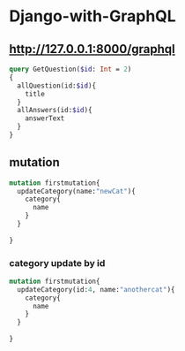 # Django-with-GraphQL

## http://127.0.0.1:8000/graphql
```graphql
query GetQuestion($id: Int = 2)
{
  allQuestion(id:$id){
    title
  }
  allAnswers(id:$id){
    answerText
  }
}
```

## mutation 
```graphql
mutation firstmutation{
  updateCategory(name:"newCat"){
    category{
      name
    }
  }
  
}
```

### category update by id
```graphql
mutation firstmutation{
  updateCategory(id:4, name:"anothercat"){
    category{
      name
    }
  }
  
}
```